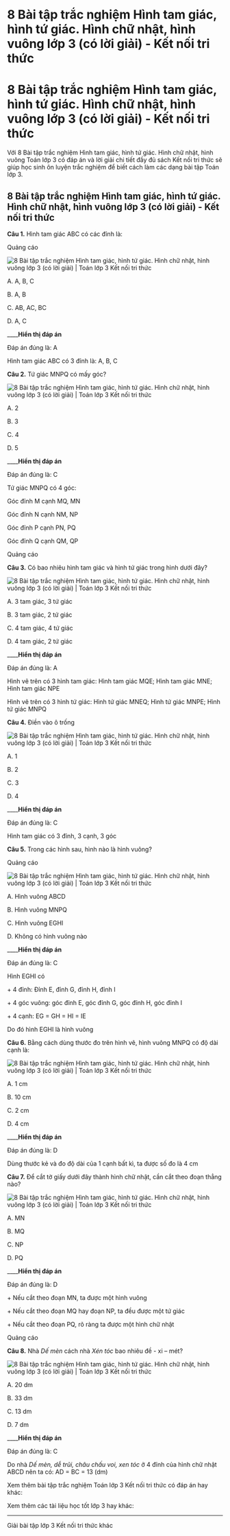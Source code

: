 # 8 Bài tập trắc nghiệm Hình tam giác, hình tứ giác. Hình chữ nhật, hình vuông lớp 3 (có lời giải) - Kết nối tri thức

# 8 Bài tập trắc nghiệm Hình tam giác, hình tứ giác. Hình chữ nhật, hình vuông lớp 3 (có lời giải) - Kết nối tri thức

Với 8 Bài tập trắc nghiệm Hình tam giác, hình tứ giác. Hình chữ nhật, hình vuông Toán lớp 3 có đáp án và lời giải chi tiết đầy đủ sách Kết nối tri thức sẽ giúp học sinh ôn luyện trắc nghiệm để biết cách làm các dạng bài tập Toán lớp 3.

## 8 Bài tập trắc nghiệm Hình tam giác, hình tứ giác. Hình chữ nhật, hình vuông lớp 3 (có lời giải) - Kết nối tri thức

**Câu 1.** Hình tam giác ABC có các đỉnh là:

Quảng cáo

![8 Bài tập trắc nghiệm Hình tam giác, hình tứ giác. Hình chữ nhật, hình vuông lớp 3 \(có lời giải\) | Toán lớp 3 Kết nối tri thức](https://vietjack.com/toan-3-kn/images/trac-nghiem-bai-19-hinh-tam-giac-hinh-tu-giac-hinh-chu-nhat.PNG)

A. A, B, C

B. A, B

C. AB, AC, BC

D. A, C

____**Hiển thị đáp án**

Đáp án đúng là: A

Hình tam giác ABC có 3 đỉnh là: A, B, C

**Câu 2.** Tứ giác MNPQ có mấy góc?

![8 Bài tập trắc nghiệm Hình tam giác, hình tứ giác. Hình chữ nhật, hình vuông lớp 3 \(có lời giải\) | Toán lớp 3 Kết nối tri thức](https://vietjack.com/toan-3-kn/images/trac-nghiem-bai-19-hinh-tam-giac-hinh-tu-giac-hinh-chu-nhat-1.PNG)

A. 2

B. 3

C. 4

D. 5

____**Hiển thị đáp án**

Đáp án đúng là: C

Tứ giác MNPQ có 4 góc: 

Góc đỉnh M cạnh MQ, MN

Góc đỉnh N cạnh NM, NP

Góc đỉnh P cạnh PN, PQ

Góc đỉnh Q cạnh QM, QP

Quảng cáo

**Câu 3.** Có bao nhiêu hình tam giác và hình tứ giác trong hình dưới đây?

![8 Bài tập trắc nghiệm Hình tam giác, hình tứ giác. Hình chữ nhật, hình vuông lớp 3 \(có lời giải\) | Toán lớp 3 Kết nối tri thức](https://vietjack.com/toan-3-kn/images/trac-nghiem-bai-19-hinh-tam-giac-hinh-tu-giac-hinh-chu-nhat-2.PNG)

A. 3 tam giác, 3 tứ giác

B. 3 tam giác, 2 tứ giác

C. 4 tam giác, 4 tứ giác

D. 4 tam giác, 2 tứ giác

____**Hiển thị đáp án**

Đáp án đúng là: A

Hình vẽ trên có 3 hình tam giác: Hình tam giác MQE; Hình tam giác MNE; Hình tam giác NPE

Hình vẽ trên có 3 hình tứ giác: Hình tứ giác MNEQ; Hình tứ giác MNPE; Hình tứ giác MNPQ

**Câu 4.** Điền vào ô trống

![8 Bài tập trắc nghiệm Hình tam giác, hình tứ giác. Hình chữ nhật, hình vuông lớp 3 \(có lời giải\) | Toán lớp 3 Kết nối tri thức](https://vietjack.com/toan-3-kn/images/trac-nghiem-bai-19-hinh-tam-giac-hinh-tu-giac-hinh-chu-nhat-3.PNG)

A. 1

B. 2

C. 3

D. 4

____**Hiển thị đáp án**

Đáp án đúng là: C

Hình tam giác có 3 đỉnh, 3 cạnh, 3 góc

**Câu 5.** Trong các hình sau, hình nào là hình vuông?

Quảng cáo

![8 Bài tập trắc nghiệm Hình tam giác, hình tứ giác. Hình chữ nhật, hình vuông lớp 3 \(có lời giải\) | Toán lớp 3 Kết nối tri thức](https://vietjack.com/toan-3-kn/images/trac-nghiem-bai-19-hinh-tam-giac-hinh-tu-giac-hinh-chu-nhat-4.PNG)

A. Hình vuông ABCD

B. Hình vuông MNPQ

C. Hình vuông EGHI

D. Không có hình vuông nào

____**Hiển thị đáp án**

Đáp án đúng là: C

Hình EGHI có 

\+ 4 đỉnh: Đỉnh E, đỉnh G, đỉnh H, đỉnh I

\+ 4 góc vuông: góc đỉnh E, góc đỉnh G, góc đỉnh H, góc đỉnh I

\+ 4 cạnh: EG = GH = HI = IE

Do đó hình EGHI là hình vuông

**Câu 6.** Bằng cách dùng thước đo trên hình vẽ, hình vuông MNPQ có độ dài cạnh là:

![8 Bài tập trắc nghiệm Hình tam giác, hình tứ giác. Hình chữ nhật, hình vuông lớp 3 \(có lời giải\) | Toán lớp 3 Kết nối tri thức](https://vietjack.com/toan-3-kn/images/trac-nghiem-bai-19-hinh-tam-giac-hinh-tu-giac-hinh-chu-nhat-5.PNG)

A. 1 cm

B. 10 cm

C. 2 cm

D. 4 cm

____**Hiển thị đáp án**

Đáp án đúng là: D

Dùng thước kẻ và đo độ dài của 1 cạnh bất kì, ta được số đo là 4 cm

**Câu 7.** Để cắt tờ giấy dưới đây thành hình chữ nhật, cần cắt theo đoạn thẳng nào?

![8 Bài tập trắc nghiệm Hình tam giác, hình tứ giác. Hình chữ nhật, hình vuông lớp 3 \(có lời giải\) | Toán lớp 3 Kết nối tri thức](https://vietjack.com/toan-3-kn/images/trac-nghiem-bai-19-hinh-tam-giac-hinh-tu-giac-hinh-chu-nhat-6.PNG)

A. MN

B. MQ

C. NP

D. PQ

____**Hiển thị đáp án**

Đáp án đúng là: D

\+ Nếu cắt theo đoạn MN, ta được một hình vuông

\+ Nếu cắt theo đoạn MQ hay đoạn NP, ta đều được một tứ giác

\+ Nếu cắt theo đoạn PQ, rõ ràng ta được một hình chữ nhật

Quảng cáo

**Câu 8.** Nhà _Dế mèn_ cách nhà _Xén tóc_ bao nhiêu đề - xi – mét?

![8 Bài tập trắc nghiệm Hình tam giác, hình tứ giác. Hình chữ nhật, hình vuông lớp 3 \(có lời giải\) | Toán lớp 3 Kết nối tri thức](https://vietjack.com/toan-3-kn/images/trac-nghiem-bai-19-hinh-tam-giac-hinh-tu-giac-hinh-chu-nhat-7.PNG)

A. 20 dm

B. 33 dm

C. 13 dm

D. 7 dm

____**Hiển thị đáp án**

Đáp án đúng là: C

Do nhà _Dế mèn, dễ trũi, châu chấu voi, xen tóc_ ở 4 đỉnh của hình chữ nhật ABCD nên ta có: AD = BC = 13 (dm)

Xem thêm bài tập trắc nghiệm Toán lớp 3 Kết nối tri thức có đáp án hay khác:

Xem thêm các tài liệu học tốt lớp 3 hay khác:

* * *

Giải bài tập lớp 3 Kết nối tri thức khác
